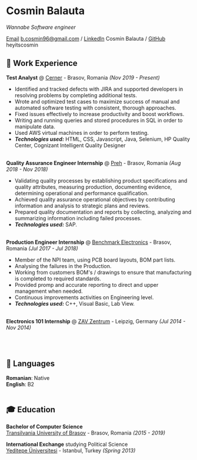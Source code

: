 # Cosmin Balauta

_Wannabe Software engineer_ <br>

[Email](mailto:b.cosmin96@gmail.com) b.cosmin96@gmail.com / [LinkedIn](https://www.linkedin.com/in/cosmin-b%C4%83l%C4%83u%C8%9B%C4%83-5509b5121/) Cosmin Balauta / [GitHub](https://github.com/heyitscosmin) heyitscosmin

## 🦾 Work Experience

**Test Analyst** @ [Cerner](https://www.cerner.com/) - Brasov, Romania _(Nov 2019 - Present)_ <br>

  - Identified and tracked defects with JIRA and supported developers in resolving problems by completing additional tests.
  - Wrote and optimized test cases to maximize success of manual and automated software testing with consistent, thorough approaches.
  - Fixed issues effectively to increase productivity and boost workflows.
  - Writing and running queries and stored procedures in SQL in order to manipulate data.
  - Used AWS virtual machines in order to perform testing.
  - **_Technologies used:_** HTML, CSS, Javascript, Java, Selenium, HP Quality Center, Cognizant Intelligent Quality Designer
<br><br>

**Quality Assurance Engineer Internship** @ [Preh](https://www.preh.com/) - Brasov, Romania _(Aug 2018 - Nov 2018)_ <br>

  - Validating quality processes by establishing product specifications and quality attributes, measuring
production, documenting evidence, determining operational and performance qualification.
  - Achieved quality assurance operational objectives by contributing information and analysis to
strategic plans and reviews.
  - Prepared quality documentation and reports by collecting, analyzing and summarizing information
including failed processes.
  - **_Technologies used:_** SAP.
<br><br>

**Production Engineer Internship** @ [Benchmark Electronics](https://www.bench.com/brasov-romania) - Brasov, Romania _(Jul 2017 - Jul 2018)_ <br>

  - Member of the NPI team, using PCB board layouts, BOM part lists.
  - Analysing the failures in the Production.
  - Working from customers BOM's / drawings to ensure that manufacturing is completed to required
standards.
  - Provided promp and accurate reporting to direct and upper management when needed.
  - Continuous improvements activities on Engineering level.
  - **_Technologies used:_** C++, Visual Basic, Lab View.
 <br><br>

**Electronics 101 Internship** @ [ZAV Zentrum](https://www.zaw-leipzig.de/) - Leipzig, Germany _(Jul 2014 - Nov 2014)_ <br>

 <br><br>

## 💬 Languages

**Romanian**: Native <br>
**English**: B2
<br><br>

## 🎓 Education

**Bachelor of Computer Science**<br>
[Transilvania University of Brasov](https://iesc.unitbv.ro/) - Brasov, Romania _(2015 - 2019)_

**International Exchange** studying Political Science<br>
[Yeditepe Üniversitesi](https://yeditepe.edu.tr/en) - Istanbul, Turkey _(Spring 2013)_

